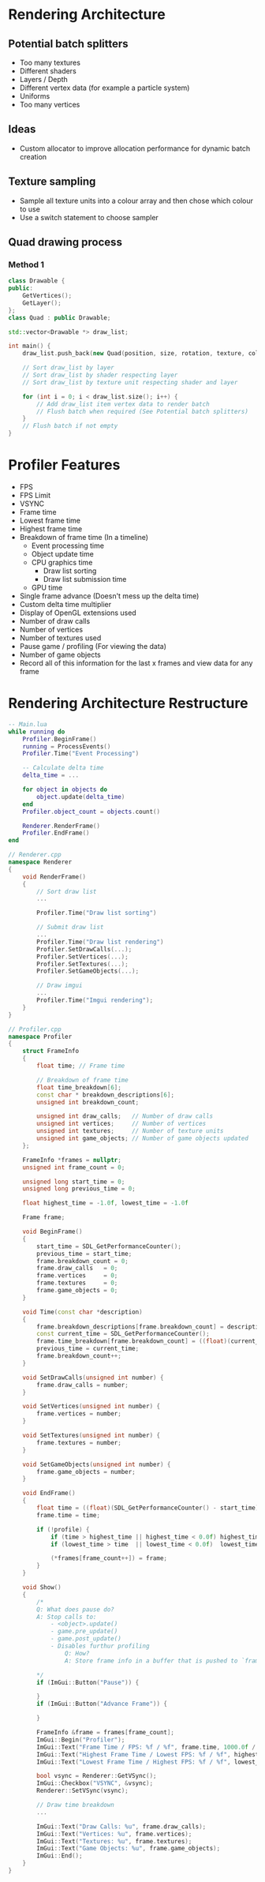 # Rendering Architecture

## Potential batch splitters
- Too many textures
- Different shaders
- Layers / Depth
- Different vertex data (for example a particle system)
- Uniforms
- Too many vertices

## Ideas
- Custom allocator to improve allocation performance for dynamic batch creation

## Texture sampling
- Sample all texture units into a colour array and then chose which colour to use
- Use a switch statement to choose sampler

## Quad drawing process
### Method 1
```c++
class Drawable {
public:
	GetVertices();
	GetLayer();
};
class Quad : public Drawable;

std::vector<Drawable *> draw_list;

int main() {
	draw_list.push_back(new Quad(position, size, rotation, texture, colour, Layer));

	// Sort draw_list by layer
	// Sort draw_list by shader respecting layer
	// Sort draw_list by texture unit respecting shader and layer

	for (int i = 0; i < draw_list.size(); i++) {
		// Add draw_list item vertex data to render batch
		// Flush batch when required (See Potential batch splitters)
	}
	// Flush batch if not empty
}
```

# Profiler Features
- FPS
- FPS Limit
- VSYNC
- Frame time
- Lowest frame time
- Highest frame time
- Breakdown of frame time (In a timeline)
	- Event processing time
	- Object update time
	- CPU graphics time
		- Draw list sorting
		- Draw list submission time
	- GPU time
- Single frame advance (Doesn't mess up the delta time)
- Custom delta time multiplier
- Display of OpenGL extensions used
- Number of draw calls
- Number of vertices
- Number of textures used
- Pause game / profiling (For viewing the data)
- Number of game objects
- Record all of this information for the last x frames and view data for any frame

# Rendering Architecture Restructure
```lua
-- Main.lua
while running do
	Profiler.BeginFrame()
	running = ProcessEvents()
	Profiler.Time("Event Processing")

	-- Calculate delta time
	delta_time = ...

	for object in objects do
		object.update(delta_time)
	end
	Profiler.object_count = objects.count() 

	Renderer.RenderFrame()
	Profiler.EndFrame()
end
```

```c++
// Renderer.cpp
namespace Renderer
{
	void RenderFrame()
	{
		// Sort draw list
		...

		Profiler.Time("Draw list sorting")

		// Submit draw list
		...
		Profiler.Time("Draw list rendering")
		Profiler.SetDrawCalls(...);
		Profiler.SetVertices(...);
		Profiler.SetTextures(...);
		Profiler.SetGameObjects(...);

		// Draw imgui
		...
		Profiler.Time("Imgui rendering");
	}
}
```

```c++
// Profiler.cpp
namespace Profiler
{
	struct FrameInfo
	{
		float time; // Frame time

		// Breakdown of frame time
		float time_breakdown[6];
		const char * breakdown_descriptions[6];
		unsigned int breakdown_count;

		unsigned int draw_calls;   // Number of draw calls
		unsigned int vertices;     // Number of vertices
		unsigned int textures;     // Number of texture units
		unsigned int game_objects; // Number of game objects updated
	};

	FrameInfo *frames = nullptr;
	unsigned int frame_count = 0;

	unsigned long start_time = 0;
	unsigned long previous_time = 0;

	float highest_time = -1.0f, lowest_time = -1.0f

	Frame frame;

	void BeginFrame()
	{
		start_time = SDL_GetPerformanceCounter();
		previous_time = start_time;
		frame.breakdown_count = 0;
		frame.draw_calls   = 0;
		frame.vertices     = 0;
		frame.textures     = 0;
		frame.game_objects = 0;
	}

	void Time(const char *description)
	{
		frame.breakdown_descriptions[frame.breakdown_count] = description;
		const current_time = SDL_GetPerformanceCounter();
		frame.time_breakdown[frame.breakdown_count] = ((float)(current_time - previous_time) / (float)SDL_GetPerformanceFrequency()) * 1000.0f;
		previous_time = current_time;
		frame.breakdown_count++;
	}

	void SetDrawCalls(unsigned int number) {
		frame.draw_calls = number;
	}

	void SetVertices(unsigned int number) {
		frame.vertices = number;
	}

	void SetTextures(unsigned int number) {
		frame.textures = number;
	}

	void SetGameObjects(unsigned int number) {
		frame.game_objects = number;
	}

	void EndFrame()
	{
		float time = ((float)(SDL_GetPerformanceCounter() - start_time) / (float)SDL_GetPerformanceFrequency()) * 1000.0f;
		frame.time = time;

		if (!profile) {
			if (time > highest_time || highest_time < 0.0f) highest_time = time;
			if (lowest_time > time  || lowest_time < 0.0f)  lowest_time = time;

			(*frames[frame_count++]) = frame;
		}
	}

	void Show()
	{
		/*
		Q: What does pause do?
		A: Stop calls to:
			- <object>.update()
			- game.pre_update()
			- game.post_update()
			- Disables furthur profiling
				Q: How?
				A: Store frame info in a buffer that is pushed to `frames` on EndFrame() if profiling is enabled

		*/
		if (ImGui::Button("Pause")) {

		}
		if (ImGui::Button("Advance Frame")) {

		}

		FrameInfo &frame = frames[frame_count];
		ImGui::Begin("Profiler");
		ImGui::Text("Frame Time / FPS: %f / %f", frame.time, 1000.0f / frame.time);
		ImGui::Text("Highest Frame Time / Lowest FPS: %f / %f", highest_time, 1000.0f / highest_time);
		ImGui::Text("Lowest Frame Time / Highest FPS: %f / %f", lowest_time,  1000.0f / lowest_time);

		bool vsync = Renderer::GetVSync();
		ImGui::Checkbox("VSYNC", &vsync);
		Renderer::SetVSync(vsync);

		// Draw time breakdown
		...

		ImGui::Text("Draw Calls: %u", frame.draw_calls);
		ImGui::Text("Vertices: %u", frame.vertices);
		ImGui::Text("Textures: %u", frame.textures);
		ImGui::Text("Game Objects: %u", frame.game_objects);
		ImGui::End();
	}
}
```